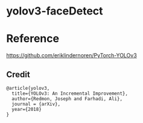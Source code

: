 # yolov3-faceDetect



# Reference
https://github.com/eriklindernoren/PyTorch-YOLOv3

## Credit
```
@article{yolov3,
  title={YOLOv3: An Incremental Improvement},
  author={Redmon, Joseph and Farhadi, Ali},
  journal = {arXiv},
  year={2018}
}
```
